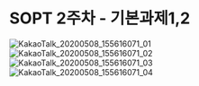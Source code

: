 # SOPT 2주차 - 기본과제1,2


![KakaoTalk_20200508_155616071_01](https://user-images.githubusercontent.com/63635840/81379768-a4635b80-9144-11ea-8f60-a38abcb7b2d8.jpg)
![KakaoTalk_20200508_155616071_02](https://user-images.githubusercontent.com/63635840/81379771-a5948880-9144-11ea-8273-554b44875be3.jpg)
![KakaoTalk_20200508_155616071_03](https://user-images.githubusercontent.com/63635840/81379772-a62d1f00-9144-11ea-9d34-460804dbaf8c.jpg)
![KakaoTalk_20200508_155616071_04](https://user-images.githubusercontent.com/63635840/81379773-a62d1f00-9144-11ea-97d6-ce35a19850d1.jpg)


